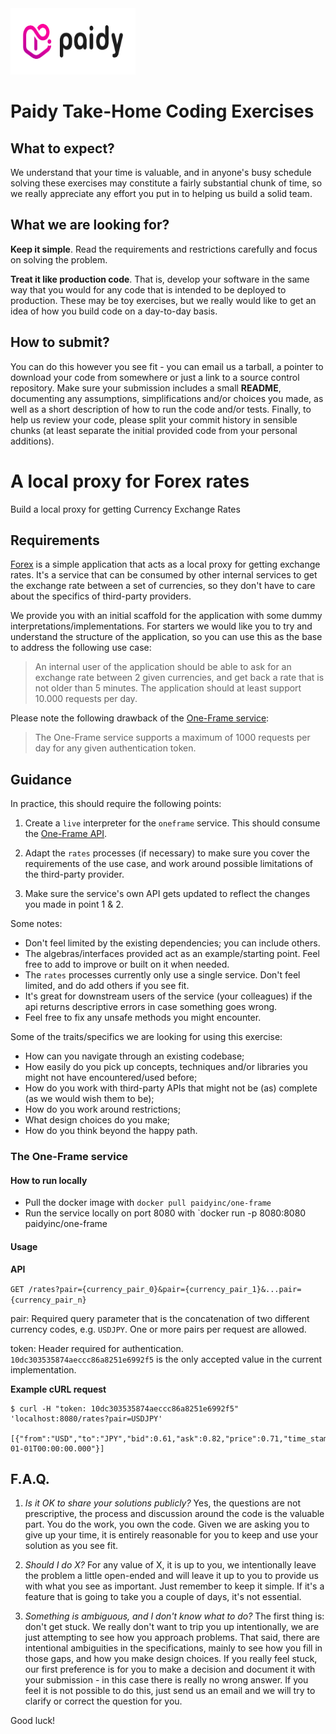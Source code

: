 <img src="/paidy.png?raw=true" width=200 height=106>

# Paidy Take-Home Coding Exercises

## What to expect?
We understand that your time is valuable, and in anyone's busy schedule solving these exercises may constitute a fairly substantial chunk of time, so we really appreciate any effort you put in to helping us build a solid team.

## What we are looking for?
**Keep it simple**. Read the requirements and restrictions carefully and focus on solving the problem.

**Treat it like production code**. That is, develop your software in the same way that you would for any code that is intended to be deployed to production. These may be toy exercises, but we really would like to get an idea of how you build code on a day-to-day basis.

## How to submit?
You can do this however you see fit - you can email us a tarball, a pointer to download your code from somewhere or just a link to a source control repository. Make sure your submission includes a small **README**, documenting any assumptions, simplifications and/or choices you made, as well as a short description of how to run the code and/or tests. Finally, to help us review your code, please split your commit history in sensible chunks (at least separate the initial provided code from your personal additions).

# A local proxy for Forex rates

Build a local proxy for getting Currency Exchange Rates

## Requirements

[Forex](forex-mtl) is a simple application that acts as a local proxy for getting exchange rates. It's a service that can be consumed by other internal services to get the exchange rate between a set of currencies, so they don't have to care about the specifics of third-party providers.

We provide you with an initial scaffold for the application with some dummy interpretations/implementations. For starters we would like you to try and understand the structure of the application, so you can use this as the base to address the following use case:

> An internal user of the application should be able to ask for an exchange rate between 2 given currencies, and get back a rate that is not older than 5 minutes. The application should at least support 10.000 requests per day.

Please note the following drawback of the [One-Frame service](https://hub.docker.com/r/paidyinc/one-frame): 

> The One-Frame service supports a maximum of 1000 requests per day for any given authentication token. 

## Guidance

In practice, this should require the following points:

1. Create a `live` interpreter for the `oneframe` service. This should consume the [One-Frame API](https://hub.docker.com/r/paidyinc/one-frame).

2. Adapt the `rates` processes (if necessary) to make sure you cover the requirements of the use case, and work around possible limitations of the third-party provider.

3. Make sure the service's own API gets updated to reflect the changes you made in point 1 & 2.

Some notes:
- Don't feel limited by the existing dependencies; you can include others.
- The algebras/interfaces provided act as an example/starting point. Feel free to add to improve or built on it when needed.
- The `rates` processes currently only use a single service. Don't feel limited, and do add others if you see fit.
- It's great for downstream users of the service (your colleagues) if the api returns descriptive errors in case something goes wrong.
- Feel free to fix any unsafe methods you might encounter.

Some of the traits/specifics we are looking for using this exercise:

- How can you navigate through an existing codebase;
- How easily do you pick up concepts, techniques and/or libraries you might not have encountered/used before;
- How do you work with third-party APIs that might not be (as) complete (as we would wish them to be);
- How do you work around restrictions;
- What design choices do you make;
- How do you think beyond the happy path.

### The One-Frame service

#### How to run locally

* Pull the docker image with `docker pull paidyinc/one-frame`
* Run the service locally on port 8080 with `docker run -p 8080:8080 paidyinc/one-frame

#### Usage
__API__

`GET /rates?pair={currency_pair_0}&pair={currency_pair_1}&...pair={currency_pair_n}`

pair: Required query parameter that is the concatenation of two different currency codes, e.g. `USDJPY`. One or more pairs per request are allowed.

token: Header required for authentication. `10dc303535874aeccc86a8251e6992f5` is the only accepted value in the current implementation.

__Example cURL request__
```
$ curl -H "token: 10dc303535874aeccc86a8251e6992f5" 'localhost:8080/rates?pair=USDJPY'

[{"from":"USD","to":"JPY","bid":0.61,"ask":0.82,"price":0.71,"time_stamp":"2019-01-01T00:00:00.000"}]
```

## F.A.Q.
1) _Is it OK to share your solutions publicly?_
Yes, the questions are not prescriptive, the process and discussion around the code is the valuable part. You do the work, you own the code. Given we are asking you to give up your time, it is entirely reasonable for you to keep and use your solution as you see fit.

2) _Should I do X?_
For any value of X, it is up to you, we intentionally leave the problem a little open-ended and will leave it up to you to provide us with what you see as important. Just remember to keep it simple. If it's a feature that is going to take you a couple of days, it's not essential.

3) _Something is ambiguous, and I don't know what to do?_
The first thing is: don't get stuck. We really don't want to trip you up intentionally, we are just attempting to see how you approach problems. That said, there are intentional ambiguities in the specifications, mainly to see how you fill in those gaps, and how you make design choices.
If you really feel stuck, our first preference is for you to make a decision and document it with your submission - in this case there is really no wrong answer. If you feel it is not possible to do this, just send us an email and we will try to clarify or correct the question for you.

Good luck!

